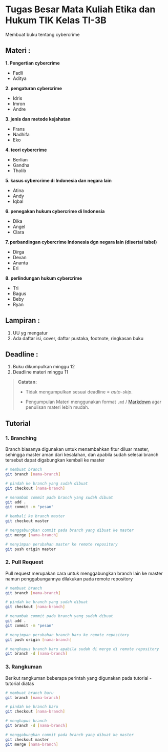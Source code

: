 # Tugas Besar Mata Kuliah Etika dan Hukum TIK Kelas TI-3B

Membuat buku tentang cybercrime

## Materi :
**1. Pengertian cybercrime**
   - Fadli
   - Aditya

**2. pengaturan cybercrime**
   - Idris
   - Imron
   - Andre

**3. jenis dan metode kejahatan**
   - Frans
   - Nadhifa
   - Eko

**4. teori cybercrime**
   - Berlian
   - Gandha
   - Tholib

**5. kasus cybercrime di Indonesia dan negara lain**
   - Atina
   - Andy
   - Iqbal

**6. penegakan hukum cybercrime di Indonesia**
   - Dika
   - Angel
   - Clara

**7. perbandingan cybercrime Indonesia dgn negara lain (disertai tabel)**
   - Dirga
   - Devan
   - Ananta
   - Eri

**8. perlindungan hukum cybercrime**
   - Tri
   - Bagus
   - Beby
   - Ryan

## Lampiran :
1. UU yg mengatur
2. Ada daftar isi, cover, daftar pustaka, footnote, ringkasan buku

## Deadline :
1. Buku dikumpulkan minggu 12
2. Deadline materi minggu 11

>**Catatan:**  
>- Tidak mengumpulkan sesuai deadline = *auto-skip*.  
>
>- Pengumpulan Materi menggunakan format `.md` / [Markdown](https://github.com/adam-p/markdown-here/wiki/Markdown-Cheatsheet) agar penulisan materi lebih mudah.

## Tutorial

### 1. Branching

Branch biasanya digunakan untuk menambahkan fitur diluar master, sehingga master aman dari kesalahan, dan apabila sudah selesai branch tersebut dapat digabungkan kembali ke master

```bash
# membuat branch
git branch [nama-branch]

# pindah ke branch yang sudah dibuat
git checkout [nama-branch]

# menambah commit pada branch yang sudah dibuat
git add .
git commit -m "pesan"

# kembali ke branch master
git checkout master

# menggabungkan commit pada branch yang dibuat ke master
git merge [nama-branch]

# menyimpan perubahan master ke remote repository
git push origin master
```

### 2. Pull Request

Pull request merupakan cara untuk menggabungkan branch lain ke master namun penggabungannya dilakukan pada remote repository

```bash
# membuat branch
git branch [nama-branch]

# pindah ke branch yang sudah dibuat
git checkout [nama-branch]

# menambah commit pada branch yang sudah dibuat
git add .
git commit -m "pesan"

# menyimpan perubahan branch baru ke remote repository
git push origin [nama-branch]

# menghapus branch baru apabila sudah di merge di remote repository
git branch -d [nama-branch]
```

### 3. Rangkuman

Berikut rangkuman beberapa perintah yang digunakan pada tutorial - tutorial diatas

```bash
# membuat branch baru
git branch [nama-branch]

# pindah ke branch baru
git checkout [nama-branch]

# menghapus branch
git branch -d [nama-branch]

# menggabungkan commit pada branch yang dibuat ke master
git checkout master
git merge [nama-branch]
```
